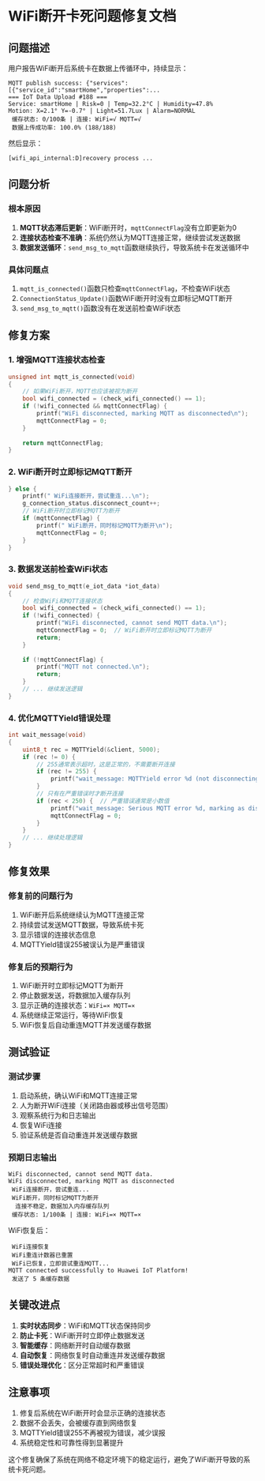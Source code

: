 # WiFi断开卡死问题修复文档

## 问题描述

用户报告WiFi断开后系统卡在数据上传循环中，持续显示：
```
MQTT publish success: {"services":[{"service_id":"smartHome","properties":...
=== IoT Data Upload #188 ===
Service: smartHome | Risk=0 | Temp=32.2°C | Humidity=47.8%
Motion: X=2.1° Y=-0.7° | Light=51.7Lux | Alarm=NORMAL
 缓存状态: 0/100条 | 连接: WiFi=√ MQTT=√
 数据上传成功率: 100.0% (188/188)
```

然后显示：
```
[wifi_api_internal:D]recovery process ...
```

## 问题分析

### 根本原因
1. **MQTT状态滞后更新**：WiFi断开时，`mqttConnectFlag`没有立即更新为0
2. **连接状态检查不准确**：系统仍然认为MQTT连接正常，继续尝试发送数据
3. **数据发送循环**：`send_msg_to_mqtt`函数继续执行，导致系统卡在发送循环中

### 具体问题点
1. `mqtt_is_connected()`函数只检查`mqttConnectFlag`，不检查WiFi状态
2. `ConnectionStatus_Update()`函数WiFi断开时没有立即标记MQTT断开
3. `send_msg_to_mqtt()`函数没有在发送前检查WiFi状态

## 修复方案

### 1. 增强MQTT连接状态检查
```c
unsigned int mqtt_is_connected(void)
{
    // 如果WiFi断开，MQTT也应该被视为断开
    bool wifi_connected = (check_wifi_connected() == 1);
    if (!wifi_connected && mqttConnectFlag) {
        printf("WiFi disconnected, marking MQTT as disconnected\n");
        mqttConnectFlag = 0;
    }
    
    return mqttConnectFlag;
}
```

### 2. WiFi断开时立即标记MQTT断开
```c
} else {
    printf(" WiFi连接断开，尝试重连...\n");
    g_connection_status.disconnect_count++;
    // WiFi断开时立即标记MQTT为断开
    if (mqttConnectFlag) {
        printf(" WiFi断开，同时标记MQTT为断开\n");
        mqttConnectFlag = 0;
    }
}
```

### 3. 数据发送前检查WiFi状态
```c
void send_msg_to_mqtt(e_iot_data *iot_data)
{
    // 检查WiFi和MQTT连接状态
    bool wifi_connected = (check_wifi_connected() == 1);
    if (!wifi_connected) {
        printf("WiFi disconnected, cannot send MQTT data.\n");
        mqttConnectFlag = 0;  // WiFi断开时立即标记MQTT为断开
        return;
    }
    
    if (!mqttConnectFlag) {
        printf("MQTT not connected.\n");
        return;
    }
    // ... 继续发送逻辑
}
```

### 4. 优化MQTTYield错误处理
```c
int wait_message(void)
{
    uint8_t rec = MQTTYield(&client, 5000);
    if (rec != 0) {
        // 255通常表示超时，这是正常的，不需要断开连接
        if (rec != 255) {
            printf("wait_message: MQTTYield error %d (not disconnecting)\n", rec);
        }
        // 只有在严重错误时才断开连接
        if (rec < 250) {  // 严重错误通常是小数值
            printf("wait_message: Serious MQTT error %d, marking as disconnected\n", rec);
            mqttConnectFlag = 0;
        }
    }
    // ... 继续处理逻辑
}
```

## 修复效果

### 修复前的问题行为
1. WiFi断开后系统继续认为MQTT连接正常
2. 持续尝试发送MQTT数据，导致系统卡死
3. 显示错误的连接状态信息
4. MQTTYield错误255被误认为是严重错误

### 修复后的预期行为
1. WiFi断开时立即标记MQTT为断开
2. 停止数据发送，将数据加入缓存队列
3. 显示正确的连接状态：`WiFi=× MQTT=×`
4. 系统继续正常运行，等待WiFi恢复
5. WiFi恢复后自动重连MQTT并发送缓存数据

## 测试验证

### 测试步骤
1. 启动系统，确认WiFi和MQTT连接正常
2. 人为断开WiFi连接（关闭路由器或移出信号范围）
3. 观察系统行为和日志输出
4. 恢复WiFi连接
5. 验证系统是否自动重连并发送缓存数据

### 预期日志输出
```
WiFi disconnected, cannot send MQTT data.
WiFi disconnected, marking MQTT as disconnected
 WiFi连接断开，尝试重连...
 WiFi断开，同时标记MQTT为断开
  连接不稳定，数据加入内存缓存队列
 缓存状态: 1/100条 | 连接: WiFi=× MQTT=×
```

WiFi恢复后：
```
 WiFi连接恢复
 WiFi重连计数器已重置
 WiFi已恢复，立即尝试重连MQTT...
MQTT connected successfully to Huawei IoT Platform!
 发送了 5 条缓存数据
```

## 关键改进点

1. **实时状态同步**：WiFi和MQTT状态保持同步
2. **防止卡死**：WiFi断开时立即停止数据发送
3. **智能缓存**：网络断开时自动缓存数据
4. **自动恢复**：网络恢复时自动重连并发送缓存数据
5. **错误处理优化**：区分正常超时和严重错误

## 注意事项

1. 修复后系统在WiFi断开时会显示正确的连接状态
2. 数据不会丢失，会被缓存直到网络恢复
3. MQTTYield错误255不再被视为错误，减少误报
4. 系统稳定性和可靠性得到显著提升

这个修复确保了系统在网络不稳定环境下的稳定运行，避免了WiFi断开导致的系统卡死问题。
